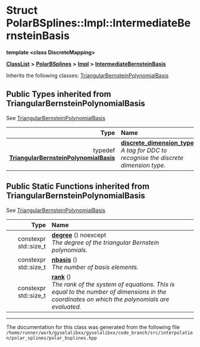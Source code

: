 

# Struct PolarBSplines::Impl::IntermediateBernsteinBasis

**template &lt;class DiscreteMapping&gt;**



[**ClassList**](annotated.md) **>** [**PolarBSplines**](classPolarBSplines.md) **>** [**Impl**](classPolarBSplines_1_1Impl.md) **>** [**IntermediateBernsteinBasis**](structPolarBSplines_1_1Impl_1_1IntermediateBernsteinBasis.md)








Inherits the following classes: [TriangularBernsteinPolynomialBasis](classTriangularBernsteinPolynomialBasis.md)
















## Public Types inherited from TriangularBernsteinPolynomialBasis

See [TriangularBernsteinPolynomialBasis](classTriangularBernsteinPolynomialBasis.md)

| Type | Name |
| ---: | :--- |
| typedef [**TriangularBernsteinPolynomialBasis**](classTriangularBernsteinPolynomialBasis.md) | [**discrete\_dimension\_type**](classTriangularBernsteinPolynomialBasis.md#typedef-discrete_dimension_type)  <br>_A tag for DDC to recognise the discrete dimension type._  |












































## Public Static Functions inherited from TriangularBernsteinPolynomialBasis

See [TriangularBernsteinPolynomialBasis](classTriangularBernsteinPolynomialBasis.md)

| Type | Name |
| ---: | :--- |
|  constexpr std::size\_t | [**degree**](classTriangularBernsteinPolynomialBasis.md#function-degree) () noexcept<br>_The degree of the triangular Bernstein polynomials._  |
|  constexpr std::size\_t | [**nbasis**](classTriangularBernsteinPolynomialBasis.md#function-nbasis) () <br>_The number of basis elements._  |
|  constexpr std::size\_t | [**rank**](classTriangularBernsteinPolynomialBasis.md#function-rank) () <br>_The rank of the system of equations. This is equal to the number of dimensions in the coordinates on which the polynomials are evaluated._  |



















































------------------------------
The documentation for this class was generated from the following file `/home/runner/work/gyselalibxx/gyselalibxx/code_branch/src/interpolation/polar_splines/polar_bsplines.hpp`

